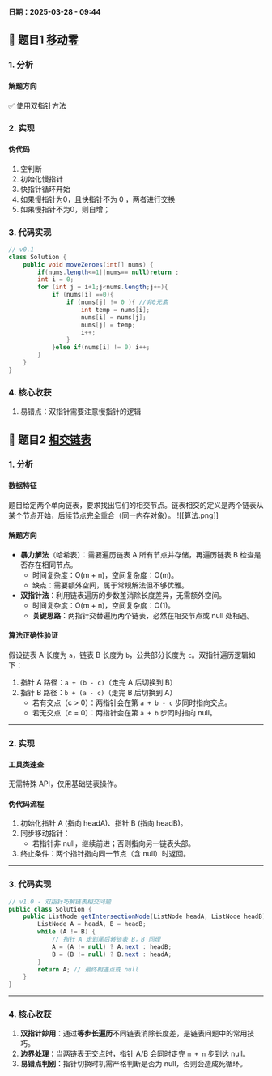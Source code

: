 **日期：2025-03-28 - 09:44**
## **📝 题目1 [移动零](https://leetcode.cn/problems/move-zeroes/)**

### **1. 分析**

#### 解题方向
✅ 使用双指针方法


### **2. 实现**

#### 伪代码
1. 空判断
2. 初始化慢指针
3. 快指针循环开始
4. 如果慢指针为0，且快指针不为 0 ，两者进行交换 
5. 如果慢指针不为0，则自增；
### **3. 代码实现**
```java
// v0.1
class Solution {
    public void moveZeroes(int[] nums) {
        if(nums.length<=1||nums== null)return ;
        int i = 0;
        for (int j = i+1;j<nums.length;j++){
            if (nums[i] ==0){
                if (nums[j] != 0 ){ //非0元素
                    int temp = nums[i];
                    nums[i] = nums[j];
                    nums[j] = temp;
                    i++;
                }
            }else if(nums[i] != 0) i++;
        }           
    }
}

```

### **4. 核心收获**
1. 易错点：双指针需要注意慢指针的逻辑


## **📝 题目2 [相交链表](https://leetcode.cn/problems/intersection-of-two-linked-lists/)**

### **1. 分析**

#### 数据特征
题目给定两个单向链表，要求找出它们的相交节点。链表相交的定义是两个链表从某个节点开始，后续节点完全重合（同一内存对象）。
![[算法.png]]
#### 解题方向
- **暴力解法**（哈希表）：需要遍历链表 A 所有节点并存储，再遍历链表 B 检查是否存在相同节点。
  - 时间复杂度：O(m + n)，空间复杂度：O(m)。
  - 缺点：需要额外空间，属于常规解法但不够优雅。
- **双指针法**：利用链表遍历的步数差消除长度差异，无需额外空间。
  - 时间复杂度：O(m + n)，空间复杂度：O(1)。
  - **关键思路**：两指针交替遍历两个链表，必然在相交节点或 null 处相遇。

#### 算法正确性验证
假设链表 A 长度为 `a`，链表 B 长度为 `b`，公共部分长度为 `c`。双指针遍历逻辑如下：
1. 指针 A 路径：`a + (b - c)`（走完 A 后切换到 B）
2. 指针 B 路径：`b + (a - c)`（走完 B 后切换到 A）
   - 若有交点（c > 0）：两指针会在第 `a + b - c` 步同时指向交点。
   - 若无交点（c = 0）：两指针会在第 `a + b` 步同时指向 null。

---
### **2. 实现**

#### 工具类速查
无需特殊 API，仅用基础链表操作。

#### 伪代码流程
1. 初始化指针 A (指向 headA)、指针 B (指向 headB)。
2. 同步移动指针：
   - 若指针非 null，继续前进；否则指向另一链表头部。
3. 终止条件：两个指针指向同一节点（含 null）时返回。

---
### **3. 代码实现**
```java
// v1.0 - 双指针巧解链表相交问题
public class Solution {
    public ListNode getIntersectionNode(ListNode headA, ListNode headB) {
        ListNode A = headA, B = headB;
        while (A != B) {
            // 指针 A 走到尾后转链表 B，B 同理
            A = (A != null) ? A.next : headB;
            B = (B != null) ? B.next : headA;
        }
        return A; // 最终相遇点或 null
    }
}
```

---

### **4. 核心收获**
1. **双指针妙用**：通过**等步长遍历**不同链表消除长度差，是链表问题中的常用技巧。
2. **边界处理**：当两链表无交点时，指针 A/B 会同时走完 `m + n` 步到达 null。
3. **易错点判别**：指针切换时机需严格判断是否为 null，否则会造成死循环。